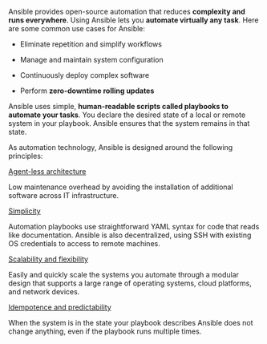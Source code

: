 
Ansible provides open-source automation that reduces **complexity and runs everywhere**. Using Ansible lets you **automate virtually any task**. Here are some common use cases for Ansible:

- Eliminate repetition and simplify workflows
    
- Manage and maintain system configuration
    
- Continuously deploy complex software
    
- Perform **zero-downtime rolling updates**
    

Ansible uses simple, **human-readable scripts called playbooks to automate your tasks**. You declare the desired state of a local or remote system in your playbook. Ansible ensures that the system remains in that state.

As automation technology, Ansible is designed around the following principles:

<u>Agent-less architecture</u>

Low maintenance overhead by avoiding the installation of additional software across IT infrastructure.

<u>Simplicity</u>

Automation playbooks use straightforward YAML syntax for code that reads like documentation. Ansible is also decentralized, using SSH with existing OS credentials to access to remote machines.

<u>Scalability and flexibility</u>

Easily and quickly scale the systems you automate through a modular design that supports a large range of operating systems, cloud platforms, and network devices.

<u>Idempotence and predictability</u>

When the system is in the state your playbook describes Ansible does not change anything, even if the playbook runs multiple times.